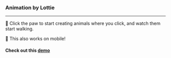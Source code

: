 ### Animation by Lottie

***

🐾 Click the paw to start creating animals where you click, and watch them start walking.

📱 This also works on mobile! 

#### Check out this [demo](https://lottie-animal-walking.netlify.app)


